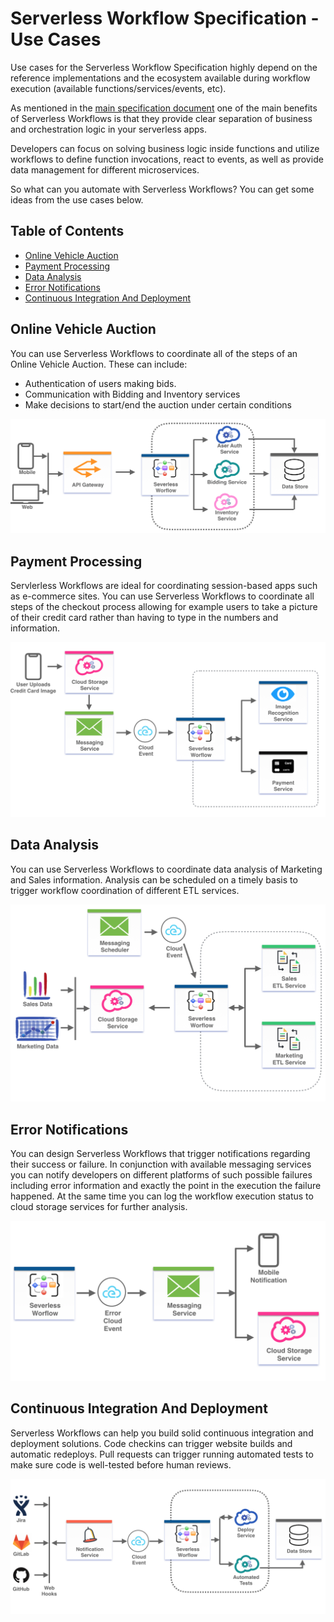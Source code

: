 # Serverless Workflow Specification - Use Cases

Use cases for the Serverless Workflow Specification highly depend on the reference implementations
and the ecosystem available during workflow execution (available functions/services/events, etc).

As mentioned in the [main specification document](spec.md) one of the main benefits of Serverless Workflows
is that they provide clear separation of business and orchestration logic in your serverless apps.

Developers can focus on solving business logic inside functions and utilize workflows to define function invocations,
 react to events, as well as provide data management for different microservices.

So what can you automate with Serverless Workflows? You can get some ideas from the use cases below.

## Table of Contents

- [Online Vehicle Auction](#Online-Vehicle-Auction)
- [Payment Processing](#Payment-Processing)
- [Data Analysis](#Data-Analysis)
- [Error Notifications](#Error-Notifications)
- [Continuous Integration And Deployment](#Continuous-Integration-And-Deployment)

## Online Vehicle Auction

You can use Serverless Workflows to coordinate all of the steps of an Online Vehicle Auction.
These can include:

- Authentication of users making bids.
- Communication with Bidding and Inventory services
- Make decisions to start/end the auction under certain conditions

<p align="center"><img src="media/usecase-vehicle-auction.png"/></p>

## Payment Processing

Servlerless Workflows are ideal for coordinating session-based apps such as e-commerce sites. You can
use Serverless Workflows to coordinate all steps of the checkout process allowing for example users to take a picture
of their credit card rather than having to type in the numbers and information.

<p align="center"><img src="media/usecase-app-payment.png"/></p>

## Data Analysis

You can use Serverless Workflows to coordinate data analysis of Marketing and Sales information.
Analysis can be scheduled on a timely basis to trigger workflow coordination of different ETL services.

<p align="center"><img src="media/usecase-data-analysis.png"/></p>

## Error Notifications

You can design Serverless Workflows that trigger notifications regarding their success or failure.
In conjunction with available messaging services you can notify developers on different platforms of such possible failures
 including error information and exactly the point in the execution the failure happened.
 At the same time you can log the workflow execution status to cloud storage services for further analysis.

<p align="center"><img src="media/usecase-error-notifications.png"/></p>

## Continuous Integration And Deployment

Serverless Workflows can help you build solid continuous integration and deployment solutions.
Code checkins can trigger website builds and automatic redeploys. Pull requests can trigger
running automated tests to make sure code is well-tested before human reviews.

<p align="center"><img src="media/usecase-continuous-integration.png"/></p>

